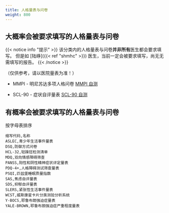 ```yaml
---
title: 人格量表与问卷
weight: 800
---
```


## 大概率会被要求填写的人格量表与问卷

{{< notice info "提示" >}}
该分类内的人格量表与问卷**并非所有**医生都会要求填写。
但是如 [陆峥]({{< ref "shmhc" >}}) 医生，当前一定会被要求填写，尚无无需填写的报告。
{{< /notice >}}

（仅供参考，请以医院量表为准！）

- MMPI - 明尼苏达多项人格问卷
  [MMPI 自测](http://www.apesk.com/mmpi/)

- SCL-90 - 症状自评量表
  [SCL-90 自测](http://www.ntneuro.org/scale/scl90.asp)

## 有概率会被要求填写的人格量表与问卷

按字母表排序

```csv
缩写代码,名称
ASLEC,青少年生活事件量表
DSQ,防御方式问卷
HCL-32,轻躁狂检测清单
MDQ,双向情感障碍筛查
PANSS,阳性和阴性精神症状评定量表
PDQ-4+,人格障碍测试筛查量表
PSQI,匹兹堡睡眠质量指数
SAS,焦虑自评量表
SDS,抑郁自评量表
SLERS,紧张性生活事件量表
WCST,威斯康星卡片分类测验分析系统
Y-BOCS,耶鲁布朗强迫症量表
YALE-BROWN,耶鲁布朗强迫症严重程度量表
```
